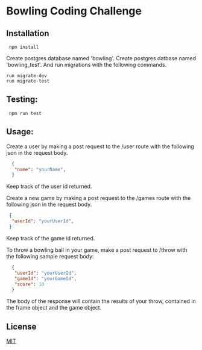  # Bowling Coding Challenge

## Installation
```
 npm install
 ```
 Create postgres database named 'bowling'.
 Create postgres datbase named 'bowling_test'.
 And run migrations with the following commands.
 ```
 run migrate-dev
 run migrate-test
```

## Testing:
```
 npm run test
 ```

## Usage:
 Create a user by making a post request to the /user route with the following json in the request body.
 
```json
  {
   "name": "yourName",
  }
```

 Keep track of the user id returned.

 Create a new game by making a post request to the /games route with the following json in the request body.
 ```json
  {
   "userId": "yourUserId",
  }
```
 Keep track of the game id returned.

 To throw a bowling ball in your game, make a post request to /throw with the following sample request body: 
 
```json
  {
   "userId": "yourUserId",
   "gameId": "yourGameId",
   "score": 10
  }
```

 The body of the response will contain the results of your throw, contained in the frame object and the game object.
 
 ## License
[MIT](https://choosealicense.com/licenses/mit/)

